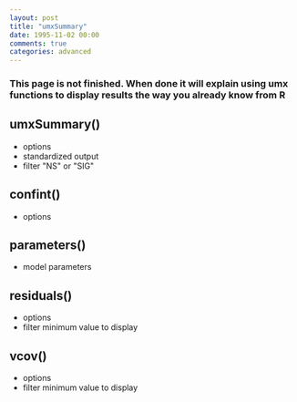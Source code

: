 ```yaml
---
layout: post
title: "umxSummary"
date: 1995-11-02 00:00
comments: true
categories: advanced
---
```


### This page is not finished. When done it will explain using umx functions to display results the way you already know from R

## umxSummary()
* options
 * standardized output
 * filter "NS" or "SIG"

## confint()
* options

## parameters()
* model parameters

## residuals()
* options
 * filter minimum value to display

## vcov()
* options
 * filter minimum value to display

